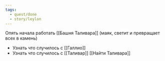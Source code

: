 ```yaml
---
tags:
  - quest/done
  - story/leylon
---
```


Опять начала работать [[Башня Таливара]] (маяк, светит и превращает всех в камень)

- Узнать что случилось с [[Галлио]]
- Узнать что случилось с [[Таливар]] [[Найти Таливара]]
